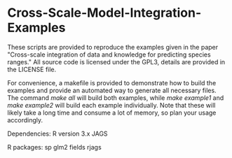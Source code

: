 Cross-Scale-Model-Integration-Examples
======================================

These scripts are provided to reproduce the examples given in the paper "Cross-scale 
integration of data and knowledge for predicting species ranges." All source code is
licensed under the GPL3, details are provided in the LICENSE file.

For convenience, a makefile is provided to demonstrate how to build the examples and
provide an automated way to generate all necessary files. The command *make all* will 
build both examples, while *make example1* and *make example2* will build each example 
individually. Note that these will likely take a long time and consume a lot of memory, 
so plan your usage accordingly.


Dependencies:
R version 3.x
JAGS

R packages:
sp
glm2
fields
rjags